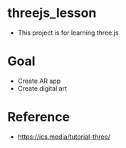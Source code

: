 # threejs_lesson
- This project is for learning three.js

# Goal
- Create AR app
- Create digital art


# Reference
- https://ics.media/tutorial-three/
